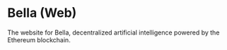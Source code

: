 # Bella (Web)
 The website for Bella, decentralized artificial intelligence powered by the Ethereum blockchain.
